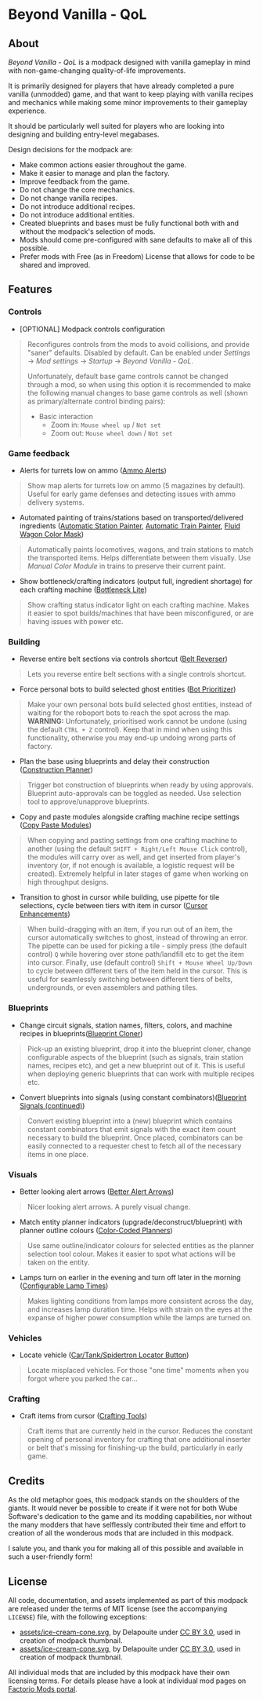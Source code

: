 Beyond Vanilla - QoL
====================


About
-----

*Beyond Vanilla - QoL* is a modpack designed with vanilla gameplay in mind with non-game-changing quality-of-life improvements.

It is primarily designed for players that have already completed a pure vanilla (unmodded) game, and that want to keep playing with vanilla recipes and mechanics while making some minor improvements to their gameplay experience.

It should be particularly well suited for players who are looking into designing and building entry-level megabases.

Design decisions for the modpack are:

- Make common actions easier throughout the game.
- Make it easier to manage and plan the factory.
- Improve feedback from the game.
- Do not change the core mechanics.
- Do not change vanilla recipes.
- Do not introduce additional recipes.
- Do not introduce additional entities.
- Created blueprints and bases must be fully functional both with and without the modpack's selection of mods.
- Mods should come pre-configured with sane defaults to make all of this possible.
- Prefer mods with Free (as in Freedom) License that allows for code to be shared and improved.


Features
--------


### Controls

- [OPTIONAL] Modpack controls configuration
> Reconfigures controls from the mods to avoid collisions, and provide "saner" defaults. Disabled by default. Can be enabled under *Settings* -> *Mod settings* -> *Startup* -> *Beyond Vanilla - QoL*.
>
> Unfortunately, default base game controls cannot be changed through a mod, so when using this option it is recommended to make the following manual changes to base game controls as well (shown as primary/alternate control binding pairs):
>
> - Basic interaction
>     - Zoom in: `Mouse wheel up` / `Not set`
>     - Zoom out: `Mouse wheel down` / `Not set`


### Game feedback

- Alerts for turrets low on ammo ([Ammo Alerts](https://mods.factorio.com/mod/Gun_Turret_Alerts))
> Show map alerts for turrets low on ammo (5 magazines by default). Useful for early game defenses and detecting issues with ammo delivery systems.

- Automated painting of trains/stations based on transported/delivered ingredients ([Automatic Station Painter](https://mods.factorio.com/mod/automatic-station-painter), [Automatic Train Painter](https://mods.factorio.com/mod/automatic-station-painter), [Fluid Wagon Color Mask](https://mods.factorio.com/mod/FluidWagonColorMask))
> Automatically paints locomotives, wagons, and train stations to match the transported items. Helps differentiate between them visually. Use *Manual Color Module* in trains to preserve their current paint.

- Show bottleneck/crafting indicators (output full, ingredient shortage) for each crafting machine ([Bottleneck Lite](https://mods.factorio.com/mod/BottleneckLite))
> Show crafting status indicator light on each crafting machine. Makes it easier to spot builds/machines that have been misconfigured, or are having issues with power etc.


### Building

- Reverse entire belt sections via controls shortcut ([Belt Reverser](https://mods.factorio.com/mod/belt-reverserup))
> Lets you reverse entire belt sections with a single controls shortcut.

- Force personal bots to build selected ghost entities ([Bot Prioritizer](https://mods.factorio.com/mod/BotPrioritizer))
> Make your own personal bots build selected ghost entities, instead of waiting for the roboport bots to reach the spot across the map.
> **WARNING:** Unfortunately, prioritised work cannot be undone (using the default `CTRL + Z` control). Keep that in mind when using this functionality, otherwise you may end-up undoing wrong parts of factory.

- Plan the base using blueprints and delay their construction ([Construction Planner](https://mods.factorio.com/mod/ConstructionPlanner))
> Trigger bot construction of blueprints when ready by using approvals. Blueprint auto-approvals can be toggled as needed. Use selection tool to approve/unapprove blueprints.

- Copy and paste modules alongside crafting machine recipe settings ([Copy Paste Modules]( https://mods.factorio.com/mod/CopyPasteModules))
> When copying and pasting settings from one crafting machine to another (using the default `SHIFT + Right/Left Mouse Click` control), the modules will carry over as well, and get inserted from player's inventory (or, if not enough is available, a logistic request will be created). Extremely helpful in later stages of game when working on high throughput designs.

- Transition to ghost in cursor while building, use pipette for tile selections, cycle between tiers with item in cursor ([Cursor Enhancements](https://mods.factorio.com/mod/CursorEnhancements))
> When build-dragging with an item, if you run out of an item, the cursor automatically switches to ghost, instead of throwing an error. The pipette can be used for picking a tile - simply press (the default control) `Q` while hovering over stone path/landfill etc to get the item into cursor. Finally, use (default control) `Shift + Mouse Wheel Up/Down` to cycle between different tiers of the item held in the cursor. This is useful for seamlessly switching between different tiers of belts, undergrounds, or even assemblers and pathing tiles.


### Blueprints

- Change circuit signals, station names, filters, colors, and machine recipes in blueprints([Blueprint Cloner](https://mods.factorio.com/mod/Blueprint-Editor))
> Pick-up an existing blueprint, drop it into the blueprint cloner, change configurable aspects of the blueprint (such as signals, train station names, recipes etc), and get a new blueprint out of it. This is useful when deploying generic blueprints that can work with multiple recipes etc.

- Convert blueprints into signals (using constant combinators)([Blueprint Signals (continued)](https://mods.factorio.com/mod/BlueprintSignals_continued))
> Convert existing blueprint into a (new) blueprint which contains constant combinators that emit signals with the exact item count necessary to build the blueprint. Once placed, combinators can be easily connected to a requester chest to fetch all of the necessary items in one place.


### Visuals

- Better looking alert arrows ([Better Alert Arrows](https://mods.factorio.com/mod/BetterAlertArrows))
> Nicer looking alert arrows. A purely visual change.

- Match entity planner indicators (upgrade/deconstruct/blueprint) with planner outline colours ([Color-Coded Planners](https://mods.factorio.com/mod/ColorCodedPlanners))
> Use same outline/indicator colours for selected entities as the planner selection tool colour. Makes it easier to spot what actions will be taken on the entity.

- Lamps turn on earlier in the evening and turn off later in the morning ([Configurable Lamp Times](https://mods.factorio.com/mod/ConfigLampTimes))
> Makes lighting conditions from lamps more consistent across the day, and increases lamp duration time. Helps with strain on the eyes at the expanse of higher power consumption while the lamps are turned on.


### Vehicles

- Locate vehicle ([Car/Tank/Spidertron Locator Button](https://mods.factorio.com/mod/car-finder))
> Locate misplaced vehicles. For those "one time" moments when you forgot where you parked the car...


### Crafting

- Craft items from cursor ([Crafting Tools](https://mods.factorio.com/mod/Kux-CraftingTools))
> Craft items that are currently held in the cursor. Reduces the constant opening of personal inventory for crafting that one additional inserter or belt that's missing for finishing-up the build, particularly in early game.


Credits
-------

As the old metaphor goes, this modpack stands on the shoulders of the giants. It would never be possible to create if it were not for both Wube Software's dedication to the game and its modding capabilities, nor without the many modders that have selflessly contributed their time and effort to creation of all the wonderous mods that are included in this modpack.

I salute you, and thank you for making all of this possible and available in such a user-friendly form!


License
-------

All code, documentation, and assets implemented as part of this modpack are released under the terms of MIT license (see the accompanying `LICENSE`) file, with the following exceptions:

- [assets/ice-cream-cone.svg](https://game-icons.net/1x1/delapouite/ice-cream-cone.html), by Delapouite under [CC BY 3.0](http://creativecommons.org/licenses/by/3.0/), used in creation of modpack thumbnail.
- [assets/ice-cream-cone.svg](https://game-icons.net/1x1/delapouite/ice-cream-cone.html), by Delapouite under [CC BY 3.0](http://creativecommons.org/licenses/by/3.0/), used in creation of modpack thumbnail.

All individual mods that are included by this modpack have their own licensing terms. For details please have a look at individual mod pages on [Factorio Mods portal](https://mods.factorio.com/).
